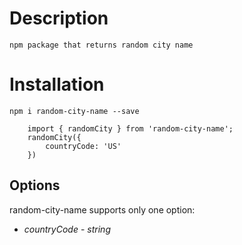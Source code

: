 # Description
    npm package that returns random city name
# Installation
`
    npm i random-city-name --save
`   
```
    import { randomCity } from 'random-city-name';
    randomCity({
        countryCode: 'US'
    })
```
## Options

random-city-name supports only one option:
* _countryCode_ - _string_